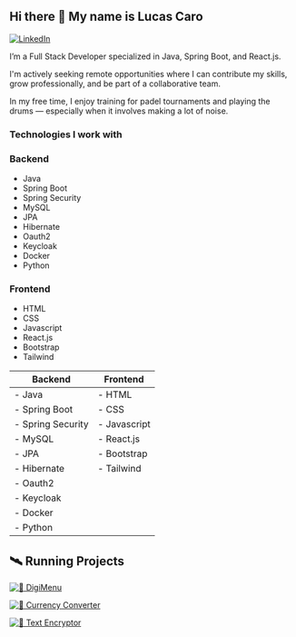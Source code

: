 ## Hi there 👋 My name is Lucas Caro

[![LinkedIn](https://img.shields.io/badge/LinkedIn-Profile-blue?logo=linkedin&style=flat-square)]([https://www.linkedin.com/in/tu-usuario/](https://www.linkedin.com/in/lucas-nahuel-caro/))

I’m a Full Stack Developer specialized in Java, Spring Boot, and React.js.

I'm actively seeking remote opportunities where I can contribute my skills, grow professionally, and be part of a collaborative team.

In my free time, I enjoy training for padel tournaments and playing the drums — especially when it involves making a lot of noise.

### **Technologies I work with**
<h3>Backend</h3>
<ul>
  <li>Java</li>
  <li>Spring Boot</li>
  <li>Spring Security</li>
  <li>MySQL</li>
  <li>JPA</li>
  <li>Hibernate</li>
  <li>Oauth2</li>
  <li>Keycloak</li>
  <li>Docker</li>
  <li>Python</li>
</ul>

<h3>Frontend</h3>
<ul>
  <li>HTML</li>
  <li>CSS</li>
  <li>Javascript</li>
  <li>React.js</li>
  <li>Bootstrap</li>
  <li>Tailwind</li>
</ul>

| **Backend**                           | **Frontend**                             |
|---------------------------------------|------------------------------------------|
| - Java                                | - HTML                                   |
| - Spring Boot                         | - CSS                                    |
| - Spring Security                     | - Javascript                             |
| - MySQL                               | - React.js                               |
| - JPA                                 | - Bootstrap                              |
| - Hibernate                           | - Tailwind                               |
| - Oauth2                              |                                          |
| - Keycloak                            |                                          |
| - Docker                              |                                          |
| - Python                              |                                          |



<h2>🛰️ Running Projects </h2>

[![🍔 DigiMenu](https://img.shields.io/badge/Menu_Online-Visit-orange?style=for-the-badge&logo=springboot)](http://digimenu.com.ar/)

[![🔐 Currency Converter](https://img.shields.io/badge/Currency_Converter-Visit-orange?style=for-the-badge&logo=moneygram)](http://149.50.148.20:5173/)

[![🔐 Text Encryptor](https://img.shields.io/badge/Text_Encryptor-Visit-orange?style=for-the-badge&logo=javascript)](https://lucascaro97.github.io/ChallengeEncriptadorTextoAlura/)
